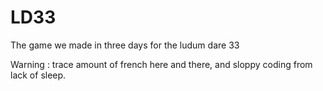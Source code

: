 # LD33
The game we made in three days for the ludum dare 33

Warning : trace amount of french here and there, and sloppy coding from lack of sleep.
